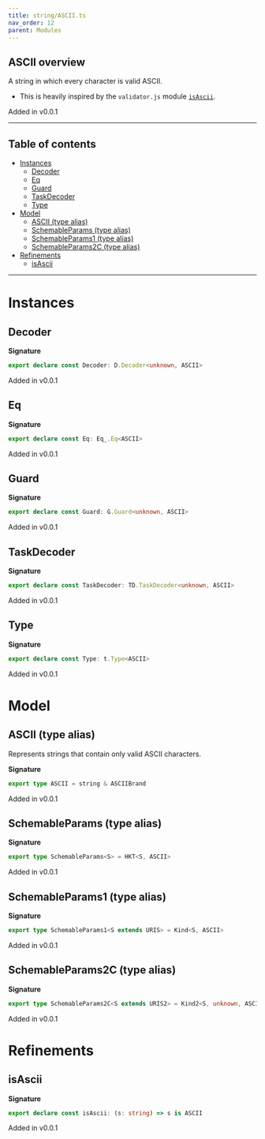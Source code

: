 ```yaml
---
title: string/ASCII.ts
nav_order: 12
parent: Modules
---
```


## ASCII overview

A string in which every character is valid ASCII.

- This is heavily inspired by the `validator.js` module
  [`isAscii`](https://github.com/validatorjs/validator.js/blob/master/src/lib/isAscii.js).

Added in v0.0.1

---

<h2 class="text-delta">Table of contents</h2>

- [Instances](#instances)
  - [Decoder](#decoder)
  - [Eq](#eq)
  - [Guard](#guard)
  - [TaskDecoder](#taskdecoder)
  - [Type](#type)
- [Model](#model)
  - [ASCII (type alias)](#ascii-type-alias)
  - [SchemableParams (type alias)](#schemableparams-type-alias)
  - [SchemableParams1 (type alias)](#schemableparams1-type-alias)
  - [SchemableParams2C (type alias)](#schemableparams2c-type-alias)
- [Refinements](#refinements)
  - [isAscii](#isascii)

---

# Instances

## Decoder

**Signature**

```ts
export declare const Decoder: D.Decoder<unknown, ASCII>
```

Added in v0.0.1

## Eq

**Signature**

```ts
export declare const Eq: Eq_.Eq<ASCII>
```

Added in v0.0.1

## Guard

**Signature**

```ts
export declare const Guard: G.Guard<unknown, ASCII>
```

Added in v0.0.1

## TaskDecoder

**Signature**

```ts
export declare const TaskDecoder: TD.TaskDecoder<unknown, ASCII>
```

Added in v0.0.1

## Type

**Signature**

```ts
export declare const Type: t.Type<ASCII>
```

Added in v0.0.1

# Model

## ASCII (type alias)

Represents strings that contain only valid ASCII characters.

**Signature**

```ts
export type ASCII = string & ASCIIBrand
```

Added in v0.0.1

## SchemableParams (type alias)

**Signature**

```ts
export type SchemableParams<S> = HKT<S, ASCII>
```

Added in v0.0.1

## SchemableParams1 (type alias)

**Signature**

```ts
export type SchemableParams1<S extends URIS> = Kind<S, ASCII>
```

Added in v0.0.1

## SchemableParams2C (type alias)

**Signature**

```ts
export type SchemableParams2C<S extends URIS2> = Kind2<S, unknown, ASCII>
```

Added in v0.0.1

# Refinements

## isAscii

**Signature**

```ts
export declare const isAscii: (s: string) => s is ASCII
```

Added in v0.0.1
